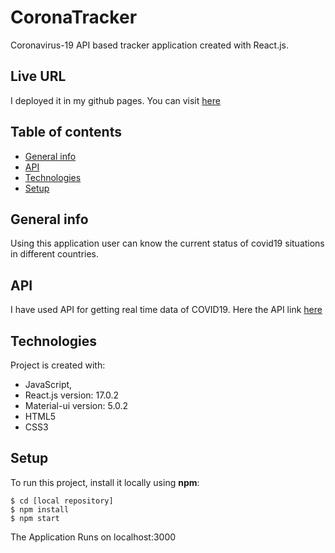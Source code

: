 # CoronaTracker

Coronavirus-19 API based tracker application created with React.js. 

## Live URL
I deployed it in my github pages. You can visit [here](https://nusrat35.github.io/react-covid19tracker/)

## Table of contents
* [General info](#general-info)
* [API](#api)
* [Technologies](#technologies)
* [Setup](#setup)

## General info
Using this application user can know the current status of covid19 situations in different countries.

## API
I have used API for getting real time data of COVID19. Here the API link [here](https://coronavirus-19-api.herokuapp.com/countries )

## Technologies 
Project is created with:
* JavaScript,
* React.js version: 17.0.2 
* Material-ui version: 5.0.2
* HTML5
* CSS3

## Setup
To run this project, install it locally using **npm**:

```
$ cd [local repository]
$ npm install
$ npm start
```

The Application Runs on localhost:3000

